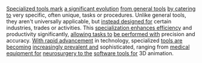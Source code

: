 
[Specialized tools mark](3/1/1/1/1/.Mechanic%20Tools) [a significant evolution](1/1/3/2/1/3/2/.Evolution) [from general tools](3/1/1/1/1/1/1/.Building%20Tools) [by catering to](3/1/1/2/1/1/2/.Communication) very specific, often unique, tasks or procedures. Unlike general tools, they aren't universally applicable, but [instead designed for](1/1/3/3/1/1/3/.Design) certain industries, trades or activities. This [specialization enhances efficiency](2/2/1/2/1/2/.Effectiveness) and productivity significantly, [allowing tasks to](3/1/1/2/2/2/1/1/1/2/2/.Taskmanager) [be performed with](1/1/3/2/2/1/1/1/.Procedure) precision and accuracy. [With rapid advancement](1/1/3/2/1/3/3/.Advancement) in technology, specialized [tools are becoming](3/1/1/1/.Physical%20Tools) [increasingly prevalent and](1/2/2/2/1/1/2/.Trends) sophisticated, ranging from [medical equipment for](3/1/1/1/1/3/.Specialized%20Tools) [neurosurgery to the](3/2/1/2/3/1/1/1/.Anatomy) [software tools for](3/1/2/1/2/1/.Software%20cracking%20tools) 3D animation.

